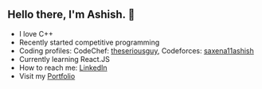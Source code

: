 ## Hello there, I'm Ashish. 🤡

- I love C++ 
- Recently started competitive programming
- Coding profiles:  CodeChef: [theseriousguy](https://www.codechef.com/users/theseriousguy), Codeforces: [saxena11ashish](https://codeforces.com/profile/saxena11ashish)
- Currently learning React.JS
- How to reach me: [LinkedIn](https://www.linkedin.com/in/saxena11ashish)
- Visit my [Portfolio](https://saxena11ashish.github.io/Portfolio)
